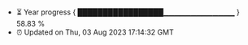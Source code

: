 - ⏳ Year progress { █████████████████▁▁▁▁▁▁▁▁▁▁▁▁▁ } 58.83 %
- ⏰ Updated on Thu, 03 Aug 2023 17:14:32 GMT

